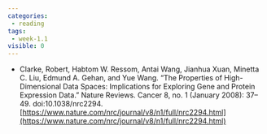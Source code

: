 ```yaml
---
categories:
 - reading
tags:
 - week-1.1
visible: 0
---
```


- Clarke, Robert, Habtom W. Ressom, Antai Wang, Jianhua Xuan, Minetta C. Liu, Edmund A. Gehan, and Yue Wang. “The Properties of High-Dimensional Data Spaces: Implications for Exploring Gene and Protein Expression Data.” Nature Reviews. Cancer 8, no. 1 (January 2008): 37–49. doi:10.1038/nrc2294. [https://www.nature.com/nrc/journal/v8/n1/full/nrc2294.html](https://www.nature.com/nrc/journal/v8/n1/full/nrc2294.html)

